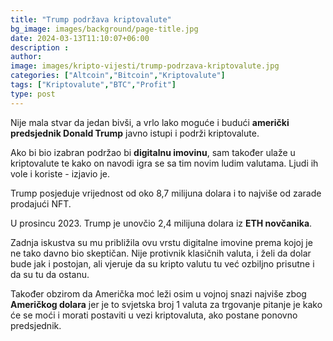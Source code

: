 ```yaml
---
title: "Trump podržava kriptovalute"
bg_image: images/background/page-title.jpg
date: 2024-03-13T11:10:07+06:00
description :
author: 
image: images/kripto-vijesti/trump-podrzava-kriptovalute.jpg
categories: ["Altcoin","Bitcoin","Kriptovalute"]
tags: ["Kriptovalute","BTC","Profit"]
type: post
---
```

Nije mala stvar da jedan bivši, a vrlo lako moguće i budući **američki predsjednik Donald Trump** javno istupi i podrži kriptovalute.

Ako bi bio izabran podržao bi **digitalnu imovinu**, sam također ulaže u kriptovalute te kako on navodi igra se sa tim novim ludim valutama. Ljudi ih vole i koriste - izjavio je.

Trump posjeduje vrijednost od oko 8,7 milijuna dolara i to najviše od zarade prodajući NFT.

U prosincu 2023. Trump je unovčio 2,4 milijuna dolara iz **ETH novčanika**.

Zadnja iskustva su mu približila ovu vrstu digitalne imovine prema kojoj je ne tako davno bio skeptičan.
Nije protivnik klasičnih valuta, i želi da dolar bude jak i postojan, ali vjeruje da su kripto valutu tu već ozbiljno prisutne i da su tu da ostanu.

Također obzirom da Američka moć leži osim u vojnoj snazi najviše zbog **Američkog dolara** jer je to svjetska broj 1 valuta za trgovanje pitanje je kako će se moći i morati postaviti u vezi kriptovaluta, ako postane ponovno predsjednik.











